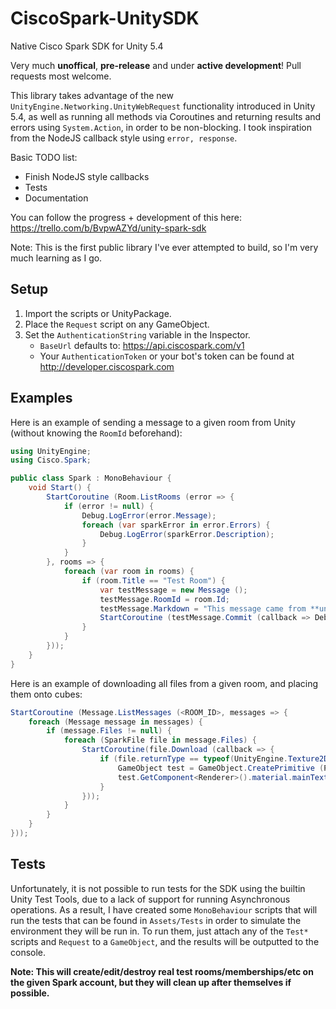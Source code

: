 # CiscoSpark-UnitySDK
Native Cisco Spark SDK for Unity 5.4

Very much **unoffical**, **pre-release** and under **active development**! Pull requests most welcome.

This library takes advantage of the new `UnityEngine.Networking.UnityWebRequest` functionality introduced in Unity 5.4, as well as running all methods via Coroutines and returning results and errors using `System.Action`, in order to be non-blocking. I took inspiration from the NodeJS callback style using `error, response`.

Basic TODO list:
- Finish NodeJS style callbacks
- Tests
- Documentation

You can follow the progress + development of this here: https://trello.com/b/BvpwAZYd/unity-spark-sdk

Note: This is the first public library I've ever attempted to build, so I'm very much learning as I go.

## Setup
1. Import the scripts or UnityPackage.
2. Place the `Request` script on any GameObject.
3. Set the `AuthenticationString` variable in the Inspector.
    - `BaseUrl` defaults to: https://api.ciscospark.com/v1
    - Your `AuthenticationToken` or your bot's token can be found at http://developer.ciscospark.com


## Examples
Here is an example of sending a message to a given room from Unity (without knowing the `RoomId` beforehand):

```c#
using UnityEngine;
using Cisco.Spark;

public class Spark : MonoBehaviour {
	void Start() {
		StartCoroutine (Room.ListRooms (error => {
			if (error != null) {
				Debug.LogError(error.Message);
				foreach (var sparkError in error.Errors) {
					Debug.LogError(sparkError.Description);
				}
			}
		}, rooms => {
			foreach (var room in rooms) {
				if (room.Title == "Test Room") {
					var testMessage = new Message ();
					testMessage.RoomId = room.Id;
					testMessage.Markdown = "This message came from **unity**";
					StartCoroutine (testMessage.Commit (callback => Debug.Log ("Created message: " + testMessage.Id)));
				}
			}
		}));
	}
}
```

Here is an example of downloading all files from a given room, and placing them onto cubes:

```c#
StartCoroutine (Message.ListMessages (<ROOM_ID>, messages => {
    foreach (Message message in messages) {
        if (message.Files != null) {
            foreach (SparkFile file in message.Files) {
                StartCoroutine(file.Download (callback => {
                    if (file.returnType == typeof(UnityEngine.Texture2D)) {
                        GameObject test = GameObject.CreatePrimitive (PrimitiveType.Cube);
                        test.GetComponent<Renderer>().material.mainTexture = callback as Texture2D;
                    }
                }));
			}
		}
	}
}));
```

## Tests
Unfortunately, it is not possible to run tests for the SDK using the builtin Unity Test Tools, due to a lack of support for running Asynchronous operations. As a result, I have created some `MonoBehaviour` scripts that will run the tests that can be found in `Assets/Tests` in order to simulate the environment they will be run in. To run them, just attach any of the `Test*` scripts and `Request` to a `GameObject`, and the results will be outputted to the console.

**Note: This will create/edit/destroy real test rooms/memberships/etc on the given Spark account, but they will clean up after themselves if possible.**
